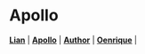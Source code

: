 # Apollo

[**Lian**](https://folick.github.io/Lian/) |
[**Apollo**](https://folick.github.io/Apollo/) |
[**Author**](https://folick.github.io/Author/) |
[**Oenrique**](https://folick.github.io/Oenrique/) |
